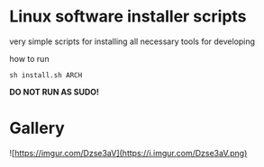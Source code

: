 #
# Linux software installer scripts

very simple scripts for installing all necessary tools for developing

how to run

```shell
sh install.sh ARCH
```

**DO NOT RUN AS SUDO!**

# Gallery


![https://imgur.com/Dzse3aV](https://i.imgur.com/Dzse3aV.png)

